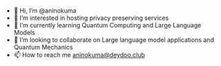 - 👋 Hi, I’m @aninokuma
- 👀 I’m interested in hosting privacy preserving services
- 🌱 I’m currently learning Quantum Computing and Large Language Models
- 💞️ I’m looking to collaborate on Large language model applications and Quantum Mechanics
- 📫 How to reach me aninokuma@deydoo.club


